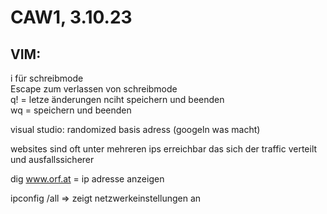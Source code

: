 # CAW1, 3.10.23

## VIM:

i für schreibmode  
Escape zum verlassen von schreibmode  
q! = letze änderungen nciht speichern und beenden  
wq = speichern und beenden


visual studio: randomized basis adress (googeln was macht)


websites sind oft unter mehreren ips erreichbar das sich der traffic verteilt und ausfallssicherer

dig www.orf.at = ip adresse anzeigen

ipconfig /all => zeigt netzwerkeinstellungen an